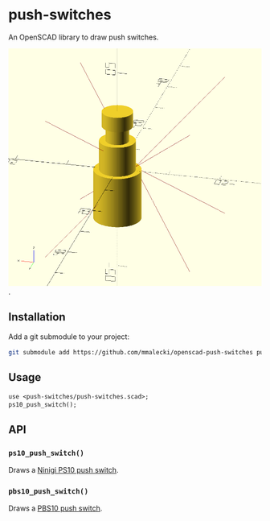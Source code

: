 # push-switches
An OpenSCAD library to draw push switches.

![Example rendering of a PS10 switch](./examples/ps10.png).

## Installation
Add a git submodule to your project:

```sh
git submodule add https://github.com/mmalecki/openscad-push-switches push-switches
```

## Usage
```openscad
use <push-switches/push-switches.scad>;
ps10_push_switch();
```

## API

### `ps10_push_switch()`
Draws a [Ninigi PS10 push switch](https://www.tme.eu/Document/fd2548d568770839293d3f8a529c3622/ps10b.pdf).

### `pbs10_push_switch()`
Draws a [PBS10 push switch](https://elstat.pl/file/12538/12072.pdf).
